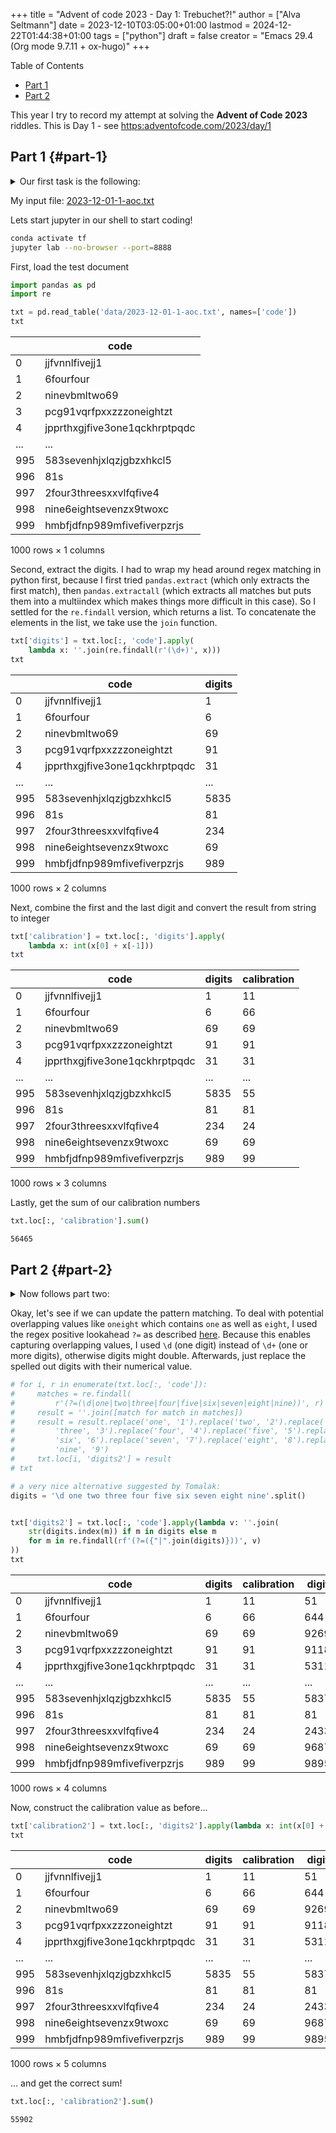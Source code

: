+++
title = "Advent of code 2023 - Day 1: Trebuchet?!"
author = ["Alva Seltmann"]
date = 2023-12-10T03:05:00+01:00
lastmod = 2024-12-22T01:44:38+01:00
tags = ["python"]
draft = false
creator = "Emacs 29.4 (Org mode 9.7.11 + ox-hugo)"
+++

<div class="ox-hugo-toc toc">

<div class="heading">Table of Contents</div>

- [Part 1](#part-1)
- [Part 2](#part-2)

</div>
<!--endtoc-->

This year I try to record my attempt at solving the **Advent of Code 2023**
riddles. This is Day 1 - see <https:adventofcode.com/2023/day/1>


## Part 1 {#part-1}

<details>
<summary>Our first task is the following:</summary>
<div class="details">

> The newly-improved calibration document consists of lines of text; each line
> originally contained a specific calibration value that the Elves now need to
> recover. On each line, the calibration value can be found by combining the first
> digit and the last digit (in that order) to form a single two-digit number.
>
> For example:

```text
1abc2
pqr3stu8vwx
a1b2c3d4e5f
treb7uchet
```

> In this example, the calibration values of these four lines are 12, 38, 15,
> and 77. Adding these together produces 142.
>
> Consider your entire calibration document. What is the sum of all of the
> calibration values?
</div>
</details>

My input file: [2023-12-01-1-aoc.txt](https://github.com/aseltmann/aseltmann.github.io-org-src/blob/main/data/2023-12-01-1-aoc.txt)

Lets start jupyter in our shell to start coding!

```sh
conda activate tf
jupyter lab --no-browser --port=8888
```

First, load the test document

```python
import pandas as pd
import re

txt = pd.read_table('data/2023-12-01-1-aoc.txt', names=['code'])
txt
```

|     | code                          |
|-----|-------------------------------|
| 0   | jjfvnnlfivejj1                |
| 1   | 6fourfour                     |
| 2   | ninevbmltwo69                 |
| 3   | pcg91vqrfpxxzzzoneightzt      |
| 4   | jpprthxgjfive3one1qckhrptpqdc |
| ... | ...                           |
| 995 | 583sevenhjxlqzjgbzxhkcl5      |
| 996 | 81s                           |
| 997 | 2four3threesxxvlfqfive4       |
| 998 | nine6eightsevenzx9twoxc       |
| 999 | hmbfjdfnp989mfivefiverpzrjs   |

1000 rows × 1 columns

Second, extract the digits. I had to wrap my head around regex matching in
python first, because I first tried `pandas.extract` (which only extracts the
first match), then `pandas.extractall` (which extracts all matches but puts them
into a multiindex which makes things more difficult in this case). So I settled
for the `re.findall` version, which returns a list. To concatenate the elements
in the list, we take use the `join` function.

```python
txt['digits'] = txt.loc[:, 'code'].apply(
    lambda x: ''.join(re.findall(r'(\d+)', x)))
txt
```

|     | code                          | digits |
|-----|-------------------------------|--------|
| 0   | jjfvnnlfivejj1                | 1      |
| 1   | 6fourfour                     | 6      |
| 2   | ninevbmltwo69                 | 69     |
| 3   | pcg91vqrfpxxzzzoneightzt      | 91     |
| 4   | jpprthxgjfive3one1qckhrptpqdc | 31     |
| ... | ...                           | ...    |
| 995 | 583sevenhjxlqzjgbzxhkcl5      | 5835   |
| 996 | 81s                           | 81     |
| 997 | 2four3threesxxvlfqfive4       | 234    |
| 998 | nine6eightsevenzx9twoxc       | 69     |
| 999 | hmbfjdfnp989mfivefiverpzrjs   | 989    |

1000 rows × 2 columns

Next, combine the first and the last digit and convert the result from string to integer

```python
txt['calibration'] = txt.loc[:, 'digits'].apply(
    lambda x: int(x[0] + x[-1]))
txt
```

|     | code                          | digits | calibration |
|-----|-------------------------------|--------|-------------|
| 0   | jjfvnnlfivejj1                | 1      | 11          |
| 1   | 6fourfour                     | 6      | 66          |
| 2   | ninevbmltwo69                 | 69     | 69          |
| 3   | pcg91vqrfpxxzzzoneightzt      | 91     | 91          |
| 4   | jpprthxgjfive3one1qckhrptpqdc | 31     | 31          |
| ... | ...                           | ...    | ...         |
| 995 | 583sevenhjxlqzjgbzxhkcl5      | 5835   | 55          |
| 996 | 81s                           | 81     | 81          |
| 997 | 2four3threesxxvlfqfive4       | 234    | 24          |
| 998 | nine6eightsevenzx9twoxc       | 69     | 69          |
| 999 | hmbfjdfnp989mfivefiverpzrjs   | 989    | 99          |

1000 rows × 3 columns

Lastly, get the sum of our calibration numbers

```python
txt.loc[:, 'calibration'].sum()
```

```text
56465
```


## Part 2 {#part-2}

<details>
<summary>Now follows part two:</summary>
<div class="details">

> Your calculation isn't quite right. It looks like some of the digits are
> actually spelled out with letters: one, two, three, four, five, six, seven,
> eight, and nine also count as valid "digits".
>
> Equipped with this new information, you now need to find the real first and last
> digit on each line. For example:

```text
two1nine
eightwothree
abcone2threexyz
xtwone3four
4nineeightseven2
zoneight234
7pqrstsixteen
```

> In this example, the calibration values are 29, 83, 13, 24, 42, 14, and 76.
> Adding these together produces 281.
>
> What is the sum of all of the calibration values?
</div>
</details>

Okay, let's see if we can update the pattern matching. To deal with potential
overlapping values like `oneight` which contains `one` as well as `eight`, I
used the regex positive lookahead `?=` as described [here](https://stackoverflow.com/a/5616910). Because this enables
capturing overlapping values, I used `\d` (one digit) instead of `\d+` (one or
more digits), otherwise digits might double. Afterwards, just replace the
spelled out digits with their numerical value.

```python
# for i, r in enumerate(txt.loc[:, 'code']):
#     matches = re.findall(
#         r'(?=(\d|one|two|three|four|five|six|seven|eight|nine))', r)
#     result = ''.join([match for match in matches])
#     result = result.replace('one', '1').replace('two', '2').replace(
#         'three', '3').replace('four', '4').replace('five', '5').replace(
#         'six', '6').replace('seven', '7').replace('eight', '8').replace(
#         'nine', '9')
#     txt.loc[i, 'digits2'] = result
# txt

# a very nice alternative suggested by Tomalak:
digits = '\d one two three four five six seven eight nine'.split()


txt['digits2'] = txt.loc[:, 'code'].apply(lambda v: ''.join(
    str(digits.index(m)) if m in digits else m
    for m in re.findall(rf'(?=({"|".join(digits)}))', v)
))
txt
```

|     | code                          | digits | calibration | digits2 |
|-----|-------------------------------|--------|-------------|---------|
| 0   | jjfvnnlfivejj1                | 1      | 11          | 51      |
| 1   | 6fourfour                     | 6      | 66          | 644     |
| 2   | ninevbmltwo69                 | 69     | 69          | 9269    |
| 3   | pcg91vqrfpxxzzzoneightzt      | 91     | 91          | 9118    |
| 4   | jpprthxgjfive3one1qckhrptpqdc | 31     | 31          | 5311    |
| ... | ...                           | ...    | ...         | ...     |
| 995 | 583sevenhjxlqzjgbzxhkcl5      | 5835   | 55          | 58375   |
| 996 | 81s                           | 81     | 81          | 81      |
| 997 | 2four3threesxxvlfqfive4       | 234    | 24          | 243354  |
| 998 | nine6eightsevenzx9twoxc       | 69     | 69          | 968792  |
| 999 | hmbfjdfnp989mfivefiverpzrjs   | 989    | 99          | 98955   |

1000 rows × 4 columns

Now, construct the calibration value as before...

```python
txt['calibration2'] = txt.loc[:, 'digits2'].apply(lambda x: int(x[0] + x[-1]))
txt
```

|     | code                          | digits | calibration | digits2 | calibration2 |
|-----|-------------------------------|--------|-------------|---------|--------------|
| 0   | jjfvnnlfivejj1                | 1      | 11          | 51      | 51           |
| 1   | 6fourfour                     | 6      | 66          | 644     | 64           |
| 2   | ninevbmltwo69                 | 69     | 69          | 9269    | 99           |
| 3   | pcg91vqrfpxxzzzoneightzt      | 91     | 91          | 9118    | 98           |
| 4   | jpprthxgjfive3one1qckhrptpqdc | 31     | 31          | 5311    | 51           |
| ... | ...                           | ...    | ...         | ...     | ...          |
| 995 | 583sevenhjxlqzjgbzxhkcl5      | 5835   | 55          | 58375   | 55           |
| 996 | 81s                           | 81     | 81          | 81      | 81           |
| 997 | 2four3threesxxvlfqfive4       | 234    | 24          | 243354  | 24           |
| 998 | nine6eightsevenzx9twoxc       | 69     | 69          | 968792  | 92           |
| 999 | hmbfjdfnp989mfivefiverpzrjs   | 989    | 99          | 98955   | 95           |

1000 rows × 5 columns

... and get the correct sum!

```python
txt.loc[:, 'calibration2'].sum()
```

```text
55902
```

